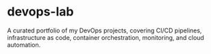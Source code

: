 # devops-lab
A curated portfolio of my DevOps projects, covering CI/CD pipelines, infrastructure as code, container orchestration, monitoring, and cloud automation.
